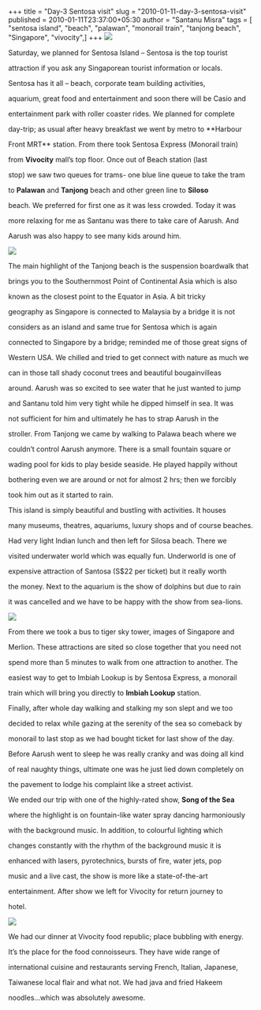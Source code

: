 +++
title = "Day-3 Sentosa visit"
slug = "2010-01-11-day-3-sentosa-visit"
published = 2010-01-11T23:37:00+05:30
author = "Santanu Misra"
tags = [ "sentosa island", "beach", "palawan", "monorail train", "tanjong beach", "Singapore", "vivocity",]
+++
[![](../images/thumbnails/2010-01-11-day-3-sentosa-visit-santosa_pamela.jpg)](../images/2010-01-11-day-3-sentosa-visit-santosa_pamela.jpg)



Saturday, we planned for Sentosa Island – Sentosa is the top tourist

attraction if you ask any Singaporean tourist information or locals.

Sentosa has it all – beach, corporate team building activities,

aquarium, great food and entertainment and soon there will be Casio and

entertainment park with roller coaster rides. We planned for complete

day-trip; as usual after heavy breakfast we went by metro to **Harbour

Front MRT** station. From there took Sentosa Express (Monorail train)

from **Vivocity** mall’s top floor. Once out of Beach station (last

stop) we saw two queues for trams- one blue line queue to take the tram

to **Palawan** and **Tanjong** beach and other green line to **Siloso**

beach. We preferred for first one as it was less crowded. Today it was

more relaxing for me as Santanu was there to take care of Aarush. And

Aarush was also happy to see many kids around him.



  



[![](../images/thumbnails/2010-01-11-day-3-sentosa-visit-santosa_aarush.jpg)](../images/2010-01-11-day-3-sentosa-visit-santosa_aarush.jpg)



The main highlight of the Tanjong beach is the suspension boardwalk that

brings you to the Southernmost Point of Continental Asia which is also

known as the closest point to the Equator in Asia. A bit tricky

geography as Singapore is connected to Malaysia by a bridge it is not

considers as an island and same true for Sentosa which is again

connected to Singapore by a bridge; reminded me of those great signs of

Western USA. We chilled and tried to get connect with nature as much we

can in those tall shady coconut trees and beautiful bougainvilleas

around. Aarush was so excited to see water that he just wanted to jump

and Santanu told him very tight while he dipped himself in sea. It was

not sufficient for him and ultimately he has to strap Aarush in the

stroller. From Tanjong we came by walking to Palawa beach where we

couldn’t control Aarush anymore. There is a small fountain square or

wading pool for kids to play beside seaside. He played happily without

bothering even we are around or not for almost 2 hrs; then we forcibly

took him out as it started to rain.



This island is simply beautiful and bustling with activities. It houses

many museums, theatres, aquariums, luxury shops and of course beaches.

Had very light Indian lunch and then left for Silosa beach. There we

visited underwater world which was equally fun. Underworld is one of

expensive attraction of Santosa (S$22 per ticket) but it really worth

the money. Next to the aquarium is the show of dolphins but due to rain

it was cancelled and we have to be happy with the show from sea-lions.



  



[![](../images/thumbnails/2010-01-11-day-3-sentosa-visit-santosa_aarush_fish.jpg)](../images/2010-01-11-day-3-sentosa-visit-santosa_aarush_fish.jpg)



From there we took a bus to tiger sky tower, images of Singapore and

Merlion. These attractions are sited so close together that you need not

spend more than 5 minutes to walk from one attraction to another. The

easiest way to get to Imbiah Lookup is by Sentosa Express, a monorail

train which will bring you directly to **Imbiah Lookup** station.

Finally, after whole day walking and stalking my son slept and we too

decided to relax while gazing at the serenity of the sea so comeback by

monorail to last stop as we had bought ticket for last show of the day.

Before Aarush went to sleep he was really cranky and was doing all kind

of real naughty things, ultimate one was he just lied down completely on

the pavement to lodge his complaint like a street activist.



We ended our trip with one of the highly-rated show, **Song of the Sea**

where the highlight is on fountain-like water spray dancing harmoniously

with the background music. In addition, to colourful lighting which

changes constantly with the rhythm of the background music it is

enhanced with lasers, pyrotechnics, bursts of fire, water jets, pop

music and a live cast, the show is more like a state-of-the-art

entertainment. After show we left for Vivocity for return journey to

hotel.



  



[![](../images/thumbnails/2010-01-11-day-3-sentosa-visit-santosa_food.jpg)](../images/2010-01-11-day-3-sentosa-visit-santosa_food.jpg)



We had our dinner at Vivocity food republic; place bubbling with energy.

It’s the place for the food connoisseurs. They have wide range of

international cuisine and restaurants serving French, Italian, Japanese,

Taiwanese local flair and what not. We had java and fried Hakeem

noodles...which was absolutely awesome.
